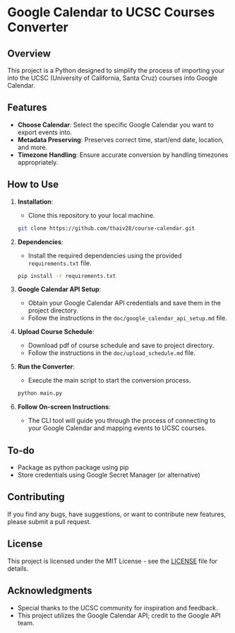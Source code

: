 # Google Calendar to UCSC Courses Converter

## Overview

This project is a Python designed to simplify the process of importing your into the UCSC (University of California, Santa Cruz) courses into Google Calendar. 

## Features

- **Choose Calendar**: Select the specific Google Calendar you want to export events into.
- **Metadata Preserving**: Preserves correct time, start/end date, location, and more.
- **Timezone Handling**: Ensure accurate conversion by handling timezones appropriately.

## How to Use

1. **Installation**:
    - Clone this repository to your local machine.
    ```bash
    git clone https://github.com/thaiv28/course-calendar.git
    ```

2. **Dependencies**:
    - Install the required dependencies using the provided `requirements.txt` file.
    ```bash
    pip install -r requirements.txt
    ```

3. **Google Calendar API Setup**:
    - Obtain your Google Calendar API credentials and save them in the project directory.
    - Follow the instructions in the `doc/google_calendar_api_setup.md` file.

4. **Upload Course Schedule**:
    - Download pdf of course schedule and save to project directory.
    - Follow the instructions in the `doc/upload_schedule.md` file.

5. **Run the Converter**:
    - Execute the main script to start the conversion process.
    ```bash
    python main.py
    ```

6. **Follow On-screen Instructions**:
    - The CLI tool will guide you through the process of connecting to your Google Calendar and mapping events to UCSC courses.

## To-do
- Package as python package using pip
- Store credentials using Google Secret Manager (or alternative)

## Contributing

If you find any bugs, have suggestions, or want to contribute new features, please submit a pull request.

## License

This project is licensed under the MIT License - see the [LICENSE](LICENSE.txt) file for details.

## Acknowledgments

- Special thanks to the UCSC community for inspiration and feedback.
- This project utilizes the Google Calendar API; credit to the Google API team.
